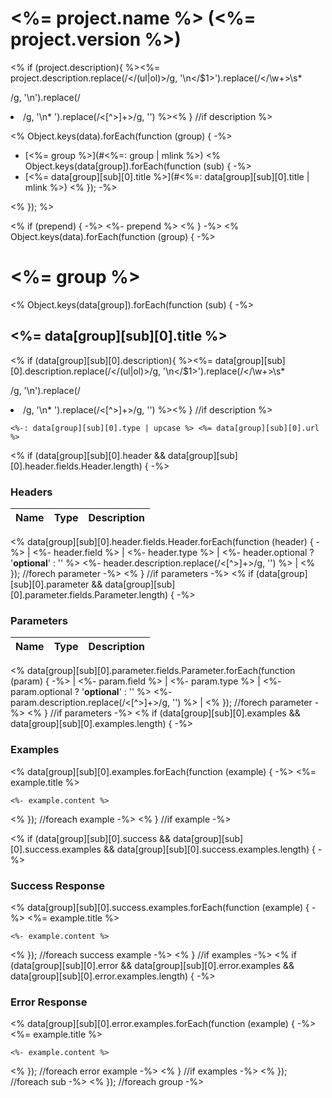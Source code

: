 # <%= project.name %> (<%= project.version %>)

<% if (project.description){ %><%= project.description.replace(/<\/(ul|ol)>/g, '\n</$1>').replace(/<\/\w+>\s*<p>/g, '\n').replace(/<li>/g, '\n* ').replace(/<[^>]+>/g, '') %><% } //if description %>

<% Object.keys(data).forEach(function (group) { -%>
- [<%= group %>](#<%=: group | mlink %>)
	<% Object.keys(data[group]).forEach(function (sub) { -%>
- [<%= data[group][sub][0].title %>](#<%=: data[group][sub][0].title | mlink %>)
	<% }); -%>

<% }); %>

<% if (prepend) { -%>
<%- prepend %>
<% } -%>
<% Object.keys(data).forEach(function (group) { -%>
# <%= group %>

<% Object.keys(data[group]).forEach(function (sub) { -%>
## <%= data[group][sub][0].title %>

<% if (data[group][sub][0].description){ %><%= data[group][sub][0].description.replace(/<\/(ul|ol)>/g, '\n</$1>').replace(/<\/\w+>\s*<p>/g, '\n').replace(/<li>/g, '\n* ').replace(/<[^>]+>/g, '') %><% } //if description %>

	<%-: data[group][sub][0].type | upcase %> <%= data[group][sub][0].url %>

<% if (data[group][sub][0].header && data[group][sub][0].header.fields.Header.length) { -%>
### Headers

| Name    | Type      | Description                          |
|---------|-----------|--------------------------------------|
<% data[group][sub][0].header.fields.Header.forEach(function (header) { -%>
| <%- header.field %>			| <%- header.type %>			| <%- header.optional ? '**optional**' : '' %> <%- header.description.replace(/<[^>]+>/g, '') %>							|
<% }); //forech parameter -%>
<% } //if parameters -%>
<% if (data[group][sub][0].parameter && data[group][sub][0].parameter.fields.Parameter.length) { -%>

### Parameters

| Name    | Type      | Description                          |
|---------|-----------|--------------------------------------|
<% data[group][sub][0].parameter.fields.Parameter.forEach(function (param) { -%>
| <%- param.field %>			| <%- param.type %>			| <%- param.optional ? '**optional**' : '' %> <%- param.description.replace(/<[^>]+>/g, '') %>							|
<% }); //forech parameter -%>
<% } //if parameters -%>
<% if (data[group][sub][0].examples && data[group][sub][0].examples.length) { -%>

### Examples

<% data[group][sub][0].examples.forEach(function (example) { -%>
<%= example.title %>

```
<%- example.content %>
```
<% }); //foreach example -%>
<% } //if example -%>

<% if (data[group][sub][0].success && data[group][sub][0].success.examples && data[group][sub][0].success.examples.length) { -%>
### Success Response

<% data[group][sub][0].success.examples.forEach(function (example) { -%>
<%= example.title %>

```
<%- example.content %>
```
<% }); //foreach success example -%>
<% } //if examples -%>
<% if (data[group][sub][0].error && data[group][sub][0].error.examples && data[group][sub][0].error.examples.length) { -%>
### Error Response

<% data[group][sub][0].error.examples.forEach(function (example) { -%>
<%= example.title %>

```
<%- example.content %>
```
<% }); //foreach error example -%>
<% } //if examples -%>
<% }); //foreach sub  -%>
<% }); //foreach group -%>

